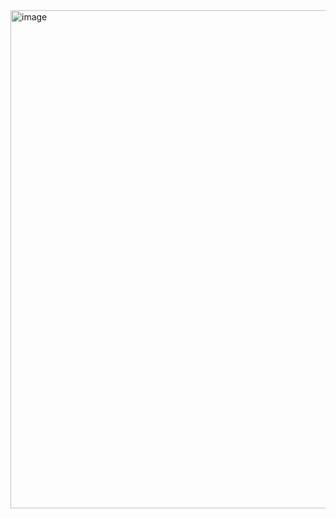 <img width="797" alt="image" src="https://user-images.githubusercontent.com/63268327/163063737-a91f94b1-565c-4843-b869-70a510c98d59.png">
